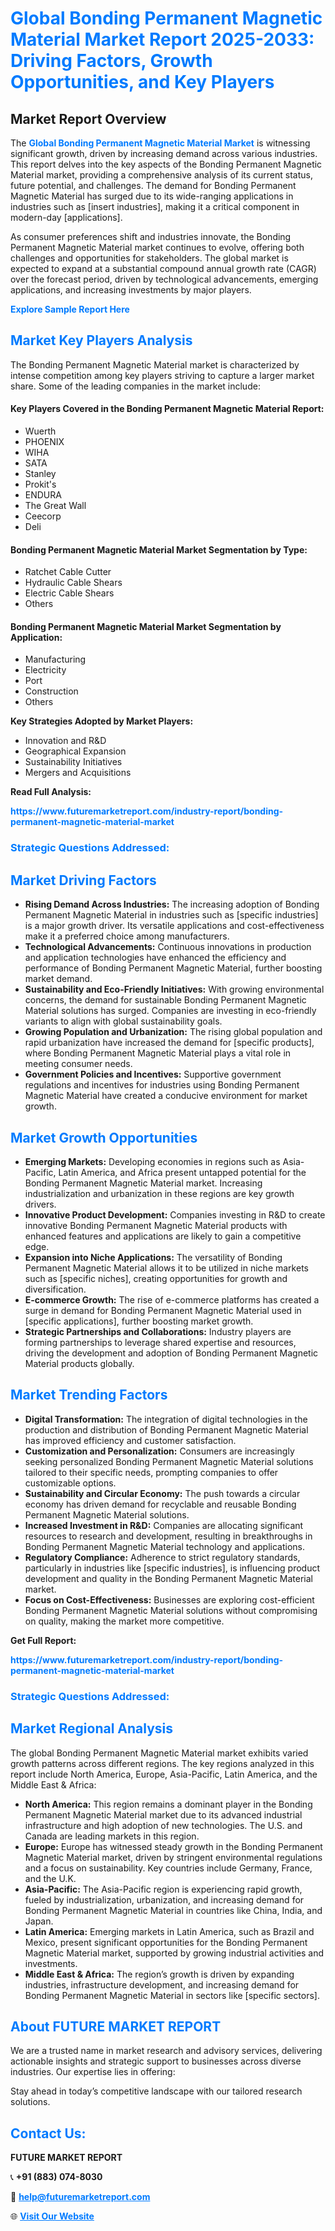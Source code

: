 <h1 style="color: #007BFF;">Global Bonding Permanent Magnetic Material Market Report 2025-2033: Driving Factors, Growth Opportunities, and Key Players</h1>

<section id="overview">
<h2>Market Report Overview</h2>
<p>The <a href="https://www.futuremarketreport.com/industry-report/bonding-permanent-magnetic-material-market" style="color: #007BFF; text-decoration: none;"><strong>Global Bonding Permanent Magnetic Material Market</strong></a> is witnessing significant growth, driven by increasing demand across various industries. This report delves into the key aspects of the Bonding Permanent Magnetic Material market, providing a comprehensive analysis of its current status, future potential, and challenges. The demand for Bonding Permanent Magnetic Material has surged due to its wide-ranging applications in industries such as [insert industries], making it a critical component in modern-day [applications].</p>
<p>As consumer preferences shift and industries innovate, the Bonding Permanent Magnetic Material market continues to evolve, offering both challenges and opportunities for stakeholders. The global market is expected to expand at a substantial compound annual growth rate (CAGR) over the forecast period, driven by technological advancements, emerging applications, and increasing investments by major players.</p>
</section>

<section id="overview">
<p><a href="https://www.futuremarketreport.com/request-sample/reportId=36906" style="color: #007BFF; text-decoration: none;"><strong>Explore Sample Report Here</strong></a></p>
</section>

<section id="key-players">
<h2 style="color: #007BFF;">Market Key Players Analysis</h2>
<p>The Bonding Permanent Magnetic Material market is characterized by intense competition among key players striving to capture a larger market share. Some of the leading companies in the market include:</p>
<h4>Key Players Covered in the Bonding Permanent Magnetic Material Report:</h4>
<ul><li>Wuerth</li><li>PHOENIX</li><li>WIHA</li><li>SATA</li><li>Stanley</li><li>Prokit&#039;s</li><li>ENDURA</li><li>The Great Wall</li><li>Ceecorp</li><li>Deli</li></ul>
<h4>Bonding Permanent Magnetic Material Market Segmentation by Type:</h4>
<ul><li>Ratchet Cable Cutter</li><li>Hydraulic Cable Shears</li><li>Electric Cable Shears</li><li>Others</li></ul>

<h4>Bonding Permanent Magnetic Material Market Segmentation by Application:</h4>
<ul><li>Manufacturing</li><li>Electricity</li><li>Port</li><li>Construction</li><li>Others</li></ul>
<p><strong>Key Strategies Adopted by Market Players:</strong></p>
<ul>
<li>Innovation and R&D</li>
<li>Geographical Expansion</li>
<li>Sustainability Initiatives</li>
<li>Mergers and Acquisitions</li>
</ul>
</section>

<section>
<p><strong>Read Full Analysis: </strong></p><a href="https://www.futuremarketreport.com/industry-report/bonding-permanent-magnetic-material-market" style="color: #007BFF; text-decoration: none;"><strong>https://www.futuremarketreport.com/industry-report/bonding-permanent-magnetic-material-market</strong></a>
<h3 style="color: #007BFF;">Strategic Questions Addressed:</h3>
</section>

<section id="driving-factors">
<h2 style="color: #007BFF;">Market Driving Factors</h2>
<ul>
<li><strong>Rising Demand Across Industries:</strong> The increasing adoption of Bonding Permanent Magnetic Material in industries such as [specific industries] is a major growth driver. Its versatile applications and cost-effectiveness make it a preferred choice among manufacturers.</li>
<li><strong>Technological Advancements:</strong> Continuous innovations in production and application technologies have enhanced the efficiency and performance of Bonding Permanent Magnetic Material, further boosting market demand.</li>
<li><strong>Sustainability and Eco-Friendly Initiatives:</strong> With growing environmental concerns, the demand for sustainable Bonding Permanent Magnetic Material solutions has surged. Companies are investing in eco-friendly variants to align with global sustainability goals.</li>
<li><strong>Growing Population and Urbanization:</strong> The rising global population and rapid urbanization have increased the demand for [specific products], where Bonding Permanent Magnetic Material plays a vital role in meeting consumer needs.</li>
<li><strong>Government Policies and Incentives:</strong> Supportive government regulations and incentives for industries using Bonding Permanent Magnetic Material have created a conducive environment for market growth.</li>
</ul>
</section>

<section id="growth-opportunities">
<h2 style="color: #007BFF;">Market Growth Opportunities</h2>
<ul>
<li><strong>Emerging Markets:</strong> Developing economies in regions such as Asia-Pacific, Latin America, and Africa present untapped potential for the Bonding Permanent Magnetic Material market. Increasing industrialization and urbanization in these regions are key growth drivers.</li>
<li><strong>Innovative Product Development:</strong> Companies investing in R&D to create innovative Bonding Permanent Magnetic Material products with enhanced features and applications are likely to gain a competitive edge.</li>
<li><strong>Expansion into Niche Applications:</strong> The versatility of Bonding Permanent Magnetic Material allows it to be utilized in niche markets such as [specific niches], creating opportunities for growth and diversification.</li>
<li><strong>E-commerce Growth:</strong> The rise of e-commerce platforms has created a surge in demand for Bonding Permanent Magnetic Material used in [specific applications], further boosting market growth.</li>
<li><strong>Strategic Partnerships and Collaborations:</strong> Industry players are forming partnerships to leverage shared expertise and resources, driving the development and adoption of Bonding Permanent Magnetic Material products globally.</li>
</ul>
</section>

<section id="trending-factors">
<h2 style="color: #007BFF;">Market Trending Factors</h2>
<ul>
<li><strong>Digital Transformation:</strong> The integration of digital technologies in the production and distribution of Bonding Permanent Magnetic Material has improved efficiency and customer satisfaction.</li>
<li><strong>Customization and Personalization:</strong> Consumers are increasingly seeking personalized Bonding Permanent Magnetic Material solutions tailored to their specific needs, prompting companies to offer customizable options.</li>
<li><strong>Sustainability and Circular Economy:</strong> The push towards a circular economy has driven demand for recyclable and reusable Bonding Permanent Magnetic Material solutions.</li>
<li><strong>Increased Investment in R&D:</strong> Companies are allocating significant resources to research and development, resulting in breakthroughs in Bonding Permanent Magnetic Material technology and applications.</li>
<li><strong>Regulatory Compliance:</strong> Adherence to strict regulatory standards, particularly in industries like [specific industries], is influencing product development and quality in the Bonding Permanent Magnetic Material market.</li>
<li><strong>Focus on Cost-Effectiveness:</strong> Businesses are exploring cost-efficient Bonding Permanent Magnetic Material solutions without compromising on quality, making the market more competitive.</li>
</ul>
</section>

<section>
<p><strong>Get Full Report: </strong></p><a href="https://www.futuremarketreport.com/industry-report/bonding-permanent-magnetic-material-market" style="color: #007BFF; text-decoration: none;"><strong>https://www.futuremarketreport.com/industry-report/bonding-permanent-magnetic-material-market</strong></a>
<h3 style="color: #007BFF;">Strategic Questions Addressed:</h3>
</section>


<section id="regional-analysis">
<h2 style="color: #007BFF;">Market Regional Analysis</h2>
<p>The global Bonding Permanent Magnetic Material market exhibits varied growth patterns across different regions. The key regions analyzed in this report include North America, Europe, Asia-Pacific, Latin America, and the Middle East & Africa:</p>
<ul>
<li><strong>North America:</strong> This region remains a dominant player in the Bonding Permanent Magnetic Material market due to its advanced industrial infrastructure and high adoption of new technologies. The U.S. and Canada are leading markets in this region.</li>
<li><strong>Europe:</strong> Europe has witnessed steady growth in the Bonding Permanent Magnetic Material market, driven by stringent environmental regulations and a focus on sustainability. Key countries include Germany, France, and the U.K.</li>
<li><strong>Asia-Pacific:</strong> The Asia-Pacific region is experiencing rapid growth, fueled by industrialization, urbanization, and increasing demand for Bonding Permanent Magnetic Material in countries like China, India, and Japan.</li>
<li><strong>Latin America:</strong> Emerging markets in Latin America, such as Brazil and Mexico, present significant opportunities for the Bonding Permanent Magnetic Material market, supported by growing industrial activities and investments.</li>
<li><strong>Middle East & Africa:</strong> The region’s growth is driven by expanding industries, infrastructure development, and increasing demand for Bonding Permanent Magnetic Material in sectors like [specific sectors].</li>
</ul>
</section>

<footer>
<h2 style="color: #007BFF;">About FUTURE MARKET REPORT</h2>
<p>We are a trusted name in market research and advisory services, delivering actionable insights and strategic support to businesses across diverse industries. Our expertise lies in offering:</p>

<p>Stay ahead in today’s competitive landscape with our tailored research solutions.</p>

<h2 style="color: #007BFF;">Contact Us:</h2>
<p><strong>FUTURE MARKET REPORT</strong></p>
<p>📞 <strong>+91 (883) 074-8030</strong></p>
<p>📧 <strong><a href="mailto:help@futuremarketreport.com" style="color: #007BFF;">help@futuremarketreport.com</a></strong></p>
<p>🌐 <strong><a href="https://www.futuremarketreport.com/" style="color: #007BFF;">Visit Our Website</a></strong></p>
</footer>